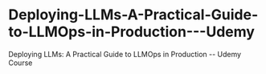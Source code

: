 # Deploying-LLMs-A-Practical-Guide-to-LLMOps-in-Production---Udemy
Deploying LLMs: A Practical Guide to LLMOps in Production -- Udemy Course 
